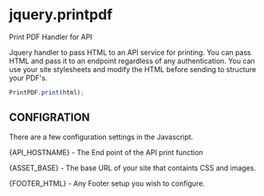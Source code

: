 # jquery.printpdf
Print PDF Handler for API


Jquery handler to pass HTML to an API service for printing.  You can pass HTML and pass it to an endpoint regardless of any authentication.   You can use your site stylesheets and modify the HTML before sending to structure your PDF's.

```javascript
PrintPDF.print(html);
```


## CONFIGRATION
There are a few configuration settings in the Javascript.

{API_HOSTNAME} - The End point of the API print function

{ASSET_BASE} - The base URL of your site that containts CSS and images.

{FOOTER_HTML} -  Any Footer setup you wish to configure.
